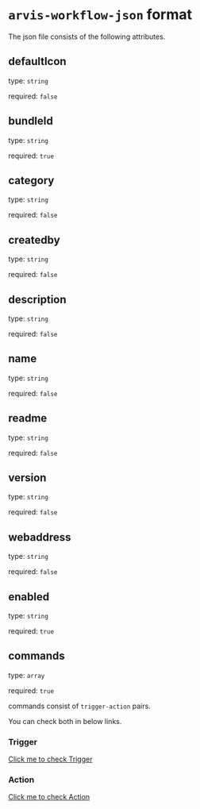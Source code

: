 # `arvis-workflow-json` format

The json file consists of the following attributes.

## defaultIcon

type: `string`

required: `false`

## bundleId

type: `string`

required: `true`

## category

type: `string`

required: `false`

## createdby

type: `string`

required: `false`

## description

type: `string`

required: `false`

## name

type: `string`

required: `false`

## readme

type: `string`

required: `false`

## version

type: `string`

required: `false`

## webaddress

type: `string`

required: `false`

## enabled

type: `string`

required: `true`

## commands

type: `array`

required: `true`

commands consist of `trigger-action` pairs.

You can check both in below links.

### Trigger

[Click me to check Trigger](./trigger-description.md)

### Action

[Click me to check Action](./action-description.md)
